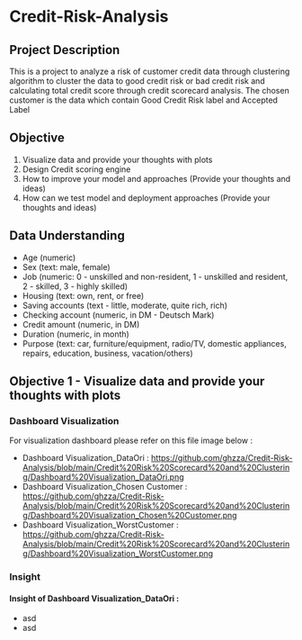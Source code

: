 # Credit-Risk-Analysis

## Project Description

This is a project to analyze a risk of customer credit data through clustering algorithm to cluster the data to good credit risk or bad credit risk and calculating total credit score through credit scorecard analysis. The chosen customer is the data which contain Good Credit Risk label and Accepted Label

## Objective

1. Visualize data and provide your thoughts with plots
2. Design Credit scoring engine
3. How to improve your model and approaches (Provide your thoughts and ideas)
4. How can we test model and deployment approaches (Provide your thoughts and ideas)


## Data Understanding

- Age (numeric)
- Sex (text: male, female)
- Job (numeric: 0 - unskilled and non-resident, 1 - unskilled and resident, 2 - skilled, 3 - highly skilled)
- Housing (text: own, rent, or free)
- Saving accounts (text - little, moderate, quite rich, rich)
- Checking account (numeric, in DM - Deutsch Mark)
- Credit amount (numeric, in DM)
- Duration (numeric, in month)
- Purpose (text: car, furniture/equipment, radio/TV, domestic appliances, repairs, education, business, vacation/others)

## Objective 1 - Visualize data and provide your thoughts with plots
### Dashboard Visualization

For visualization dashboard please refer on this file image below : 
- Dashboard Visualization_DataOri : https://github.com/ghzza/Credit-Risk-Analysis/blob/main/Credit%20Risk%20Scorecard%20and%20Clustering/Dashboard%20Visualization_DataOri.png
- Dashboard Visualization_Chosen Customer : https://github.com/ghzza/Credit-Risk-Analysis/blob/main/Credit%20Risk%20Scorecard%20and%20Clustering/Dashboard%20Visualization_Chosen%20Customer.png
- Dashboard Visualization_WorstCustomer : https://github.com/ghzza/Credit-Risk-Analysis/blob/main/Credit%20Risk%20Scorecard%20and%20Clustering/Dashboard%20Visualization_WorstCustomer.png

### Insight
#### Insight of Dashboard Visualization_DataOri : 
- asd
- asd
